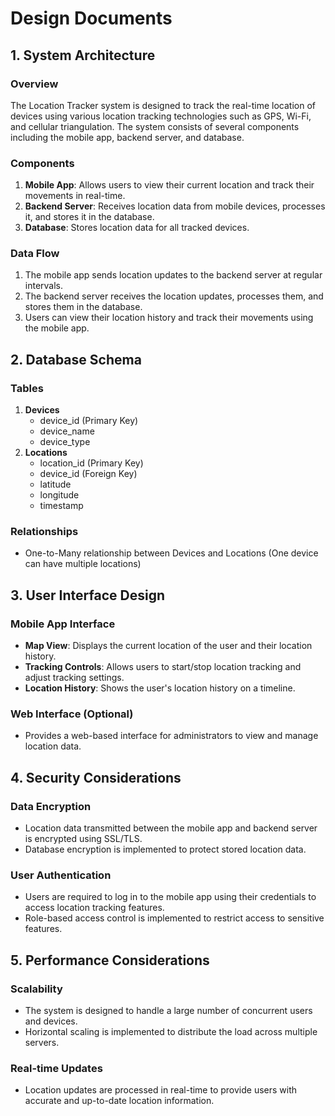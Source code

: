 # Design Documents

## 1. System Architecture

### Overview
The Location Tracker system is designed to track the real-time location of devices using various location tracking technologies such as GPS, Wi-Fi, and cellular triangulation. The system consists of several components including the mobile app, backend server, and database.

### Components
1. **Mobile App**: Allows users to view their current location and track their movements in real-time.
2. **Backend Server**: Receives location data from mobile devices, processes it, and stores it in the database.
3. **Database**: Stores location data for all tracked devices.

### Data Flow
1. The mobile app sends location updates to the backend server at regular intervals.
2. The backend server receives the location updates, processes them, and stores them in the database.
3. Users can view their location history and track their movements using the mobile app.

## 2. Database Schema

### Tables
1. **Devices**
   - device_id (Primary Key)
   - device_name
   - device_type
2. **Locations**
   - location_id (Primary Key)
   - device_id (Foreign Key)
   - latitude
   - longitude
   - timestamp

### Relationships
- One-to-Many relationship between Devices and Locations (One device can have multiple locations)

## 3. User Interface Design

### Mobile App Interface
- **Map View**: Displays the current location of the user and their location history.
- **Tracking Controls**: Allows users to start/stop location tracking and adjust tracking settings.
- **Location History**: Shows the user's location history on a timeline.

### Web Interface (Optional)
- Provides a web-based interface for administrators to view and manage location data.

## 4. Security Considerations

### Data Encryption
- Location data transmitted between the mobile app and backend server is encrypted using SSL/TLS.
- Database encryption is implemented to protect stored location data.

### User Authentication
- Users are required to log in to the mobile app using their credentials to access location tracking features.
- Role-based access control is implemented to restrict access to sensitive features.

## 5. Performance Considerations

### Scalability
- The system is designed to handle a large number of concurrent users and devices.
- Horizontal scaling is implemented to distribute the load across multiple servers.

### Real-time Updates
- Location updates are processed in real-time to provide users with accurate and up-to-date location information.

